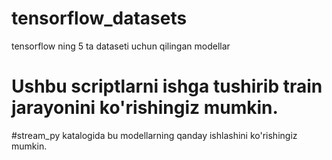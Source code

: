# tensorflow_datasets
tensorflow ning 5 ta dataseti uchun qilingan modellar
# Ushbu scriptlarni ishga tushirib train jarayonini ko'rishingiz mumkin.
#stream_py katalogida bu modellarning qanday ishlashini ko'rishingiz mumkin.
